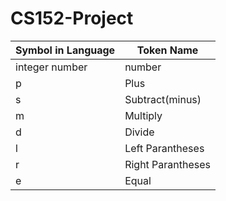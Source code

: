 # CS152-Project

| Symbol in Language  | Token Name |
| ------------- | ------------- |
| integer number  | number  |
| p  | Plus  |
| s  | Subtract(minus)  |
| m  | Multiply  |
| d  | Divide  |
| l  | Left Parantheses  |
| r  | Right Parantheses  |
| e  | Equal  |
